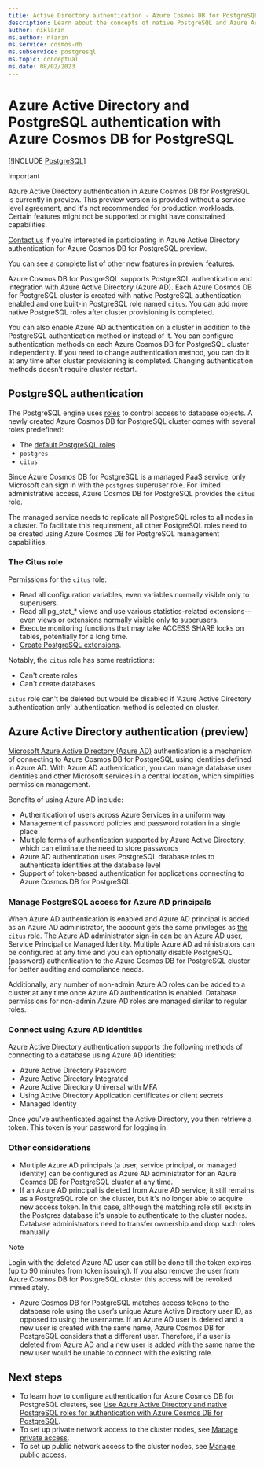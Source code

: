 ```yaml
---
title: Active Directory authentication - Azure Cosmos DB for PostgreSQL
description: Learn about the concepts of native PostgreSQL and Azure Active Directory authentication with Azure Cosmos DB for PostgreSQL
author: niklarin
ms.author: nlarin
ms.service: cosmos-db
ms.subservice: postgresql
ms.topic: conceptual
ms.date: 08/02/2023
---
```


# Azure Active Directory and PostgreSQL authentication with Azure Cosmos DB for PostgreSQL

[!INCLUDE [PostgreSQL](../includes/appliesto-postgresql.md)]

> [!IMPORTANT]
> Azure Active Directory authentication in Azure Cosmos DB for PostgreSQL is currently in preview.
> This preview version is provided without a service level agreement, and it's not recommended
> for production workloads. Certain features might not be supported or might have constrained 
> capabilities.
>
> [Contact us](mailto:askcosmosdb4postgres@microsoft.com) if you're interested in participating in Azure Active Directory authentication 
> for Azure Cosmos DB for PostgreSQL preview.
>
> You can see a complete list of other new features in [preview features](product-updates.md#features-in-preview).

Azure Cosmos DB for PostgreSQL supports PostgreSQL authentication and integration with Azure Active Directory (Azure AD). Each Azure Cosmos DB for PostgreSQL cluster is created with native PostgreSQL authentication enabled and one built-in PostgreSQL role named `citus`. You can add more native PostgreSQL roles after cluster provisioning is completed.

You can also enable Azure AD authentication on a cluster in addition to the PostgreSQL authentication method or instead of it. You can configure authentication methods on each Azure Cosmos DB for PostgreSQL cluster independently. If you need to change authentication method, you can do it at any time after cluster provisioning is completed. Changing authentication methods doesn't require cluster restart.

## PostgreSQL authentication

The PostgreSQL engine uses
[roles](https://www.postgresql.org/docs/current/sql-createrole.html) to control
access to database objects. A newly created Azure Cosmos DB for PostgreSQL cluster
comes with several roles predefined:

* The [default PostgreSQL roles](https://www.postgresql.org/docs/current/default-roles.html)
* `postgres`
* `citus`

Since Azure Cosmos DB for PostgreSQL is a managed PaaS service, only Microsoft can sign in with the
`postgres` superuser role. For limited administrative access, Azure Cosmos DB for PostgreSQL
provides the `citus` role. 

The managed service needs to replicate all PostgreSQL roles to all nodes in a cluster. To facilitate this requirement, all other PostgreSQL roles need to be created using Azure Cosmos DB for PostgreSQL management capabilities.

### The Citus role

Permissions for the `citus` role:

* Read all configuration variables, even variables normally visible only to
  superusers.
* Read all pg\_stat\_\* views and use various statistics-related
  extensions--even views or extensions normally visible only to superusers.
* Execute monitoring functions that may take ACCESS SHARE locks on tables,
  potentially for a long time.
* [Create PostgreSQL extensions](reference-extensions.md).

Notably, the `citus` role has some restrictions:

* Can't create roles
* Can't create databases

`citus` role can't be deleted but would be disabled if 'Azure Active Directory authentication only' authentication method is selected on cluster.

## Azure Active Directory authentication (preview)

[Microsoft Azure Active Directory (Azure AD)](./../../active-directory/fundamentals/active-directory-whatis.md) authentication is a mechanism of connecting to Azure Cosmos DB  for PostgreSQL using identities defined in Azure AD. With Azure AD authentication, you can manage database user identities and other Microsoft services in a central location, which simplifies permission management.

Benefits of using Azure AD include:

- Authentication of users across Azure Services in a uniform way
- Management of password policies and password rotation in a single place
- Multiple forms of authentication supported by Azure Active Directory, which can eliminate the need to store passwords
- Azure AD authentication uses PostgreSQL database roles to authenticate identities at the database level
- Support of token-based authentication for applications connecting to Azure Cosmos DB for PostgreSQL

### Manage PostgreSQL access for Azure AD principals

When Azure AD authentication is enabled and Azure AD principal is added as an Azure AD administrator, the account gets the same privileges as [the `citus` role](#the-citus-role). The Azure AD administrator sign-in can be an Azure AD user, Service Principal or Managed Identity. Multiple Azure AD administrators can be configured at any time and you can optionally disable PostgreSQL (password) authentication to the Azure Cosmos DB for PostgreSQL cluster for better auditing and compliance needs.

Additionally, any number of non-admin Azure AD roles can be added to a cluster at any time once Azure AD authentication is enabled. Database permissions for non-admin Azure AD roles are managed similar to regular roles.

### Connect using Azure AD identities

Azure Active Directory authentication supports the following methods of connecting to a database using Azure AD identities:

- Azure Active Directory Password
- Azure Active Directory Integrated
- Azure Active Directory Universal with MFA
- Using Active Directory Application certificates or client secrets
- Managed Identity

Once you've authenticated against the Active Directory, you then retrieve a token. This token is your password for logging in.

### Other considerations

- Multiple Azure AD principals (a user, service principal, or managed identity) can be configured as Azure AD administrator for an Azure Cosmos DB for PostgreSQL cluster at any time.
-  If an Azure AD principal is deleted from Azure AD service, it still remains as a PostgreSQL role on the cluster, but it's no longer able to acquire new access token. In this case, although the matching role still exists in the Postgres database it's unable to authenticate to the cluster nodes. Database administrators need to transfer ownership and drop such roles manually.

> [!NOTE]  
> Login with the deleted Azure AD user can still be done till the token expires (up to 90 minutes from token issuing).  If you also remove the user from Azure Cosmos DB for PostgreSQL cluster this access will be revoked immediately.

- Azure Cosmos DB for PostgreSQL matches access tokens to the database role using the user’s unique Azure Active Directory user ID, as opposed to using the username. If an Azure AD user is deleted and a new user is created with the same name, Azure Cosmos DB for PostgreSQL considers that a different user. Therefore, if a user is deleted from Azure AD and a new user is added with the same name the new user would be unable to connect with the existing role.

## Next steps

- To learn how to configure authentication for Azure Cosmos DB for PostgreSQL clusters, see [Use Azure Active Directory and native PostgreSQL roles for authentication with Azure Cosmos DB for PostgreSQL](./how-to-configure-authentication.md).
- To set up private network access to the cluster nodes, see [Manage private access](./howto-private-access.md).
- To set up public network access to the cluster nodes, see [Manage public access](./howto-manage-firewall-using-portal.md). 
